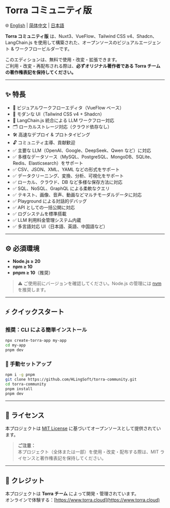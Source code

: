 # Torra コミュニティ版

🌐 [English](./README.md) | [简体中文](./README.zh-CN.md) | [日本語](./README.ja.md)

**Torra コミュニティ版** は、Nuxt3、VueFlow、Tailwind CSS v4、Shadcn、LangChain.js を使用して構築された、オープンソースのビジュアルエージェント & ワークフロービルダーです。

このエディションは、無料で使用・改変・拡張できます。  
ご利用・改変・再配布される際は、**必ずオリジナル著作者である Torra チームの著作権表記を保持してください。**

---

## ✨ 特長

- 🚀 ビジュアルワークフローエディタ（VueFlow ベース）
- 🎨 モダンな UI（Tailwind CSS v4 + Shadcn）
- 🤖 LangChain.js 統合による LLM ワークフロー対応
- 🗂 ローカルストレージ対応（クラウド依存なし）
- 🛠 高速なデプロイ & プロトタイピング
- 🔓 コミュニティ主導、貢献歓迎
- ✅ 主要な LLM（OpenAI、Google、DeepSeek、Qwen など）に対応
- ✅ 多様なデータソース（MySQL、PostgreSQL、MongoDB、SQLite、Redis、Elasticsearch）をサポート
- ✅ CSV、JSON、XML、YAML などの形式をサポート
- ✅ データクリーニング、変換、分析、可視化をサポート
- ✅ ローカル、クラウド、DB など多様な保存方法に対応
- ✅ SQL、NoSQL、GraphQL による柔軟なクエリ
- ✅ テキスト、画像、音声、動画などマルチモーダルデータに対応
- ✅ Playground による対話的デバッグ
- ✅ API としての一括公開に対応
- ✅ ログシステムを標準搭載
- ✅ LLM 利用料金管理システム内蔵
- ✅ 多言語対応 UI（日本語、英語、中国語など）

---

## ⚙️ 必須環境

- **Node.js ≥ 20**
- **npm ≥ 10**
- **pnpm ≥ 10**（推奨）

> ⚠️ ご使用前にバージョンを確認してください。Node.js の管理には [nvm](https://github.com/nvm-sh/nvm) を推奨します。

---

## ⚡ クイックスタート

### 推奨：CLI による簡単インストール

```bash
npx create-torra-app my-app
cd my-app
pnpm dev
```

### 🧰 手動セットアップ

```bash
npm i -g pnpm
git clone https://github.com/HLingSoft/torra-community.git
cd torra-community
pnpm install
pnpm dev
```

---

## 📄 ライセンス

本プロジェクトは [MIT License](./LICENSE) に基づいてオープンソースとして提供されています。

> **ご注意：**  
> 本プロジェクト（全体または一部）を使用・改変・配布する際は、MIT ライセンスと著作権表記を保持してください。

---

## 🙌 クレジット

本プロジェクトは **Torra チーム** によって開発・管理されています。  
オンラインで体験する：[https://www.torra.cloud](https://www.torra.cloud)
